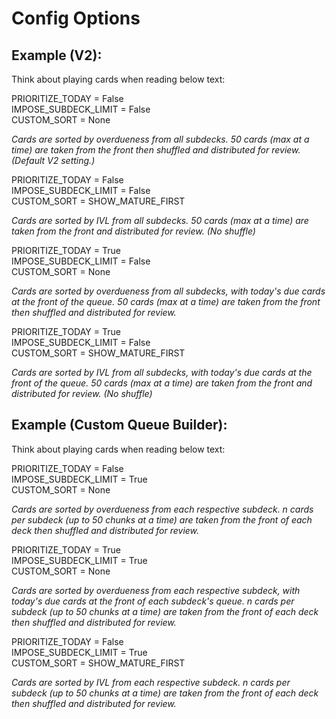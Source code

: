 

# Config Options

## Example (V2):
Think about playing cards when reading below text:

PRIORITIZE_TODAY = False  
IMPOSE_SUBDECK_LIMIT = False  
CUSTOM_SORT = None  

<i>Cards are sorted by overdueness from all subdecks. 
50 cards (max at a time) are taken from the front 
then shuffled and distributed for review. (Default V2 setting.)</i>



PRIORITIZE_TODAY = False  
IMPOSE_SUBDECK_LIMIT = False  
CUSTOM_SORT = SHOW_MATURE_FIRST  

<i>Cards are sorted by IVL from all subdecks. 
50 cards (max at a time) are taken from the front 
and distributed for review. (No shuffle)</i>



PRIORITIZE_TODAY = True  
IMPOSE_SUBDECK_LIMIT = False  
CUSTOM_SORT = None  

<i>Cards are sorted by overdueness from all subdecks,
with today's due cards at the front of the queue. 
50 cards (max at a time) are taken from the front 
then shuffled and distributed for review.</i>



PRIORITIZE_TODAY = True  
IMPOSE_SUBDECK_LIMIT = False  
CUSTOM_SORT = SHOW_MATURE_FIRST  

<i>Cards are sorted by IVL from all subdecks,
with today's due cards at the front of the queue. 
50 cards (max at a time) are taken from the front 
and distributed for review. (No shuffle)</i>



## Example (Custom Queue Builder):
Think about playing cards when reading below text:

PRIORITIZE_TODAY = False  
IMPOSE_SUBDECK_LIMIT = True  
CUSTOM_SORT = None  

<i>Cards are sorted by overdueness from each respective subdeck.
n cards per subdeck (up to 50 chunks at a time) are taken from the front 
of each deck then shuffled and distributed for review.</i>



PRIORITIZE_TODAY = True  
IMPOSE_SUBDECK_LIMIT = True  
CUSTOM_SORT = None  

<i>Cards are sorted by overdueness from each respective subdeck, 
with today's due cards at the front of each subdeck's queue. 
n cards per subdeck (up to 50 chunks at a time) are taken from the front 
of each deck then shuffled and distributed for review.</i>



PRIORITIZE_TODAY = False  
IMPOSE_SUBDECK_LIMIT = True  
CUSTOM_SORT = SHOW_MATURE_FIRST  

<i>Cards are sorted by IVL from each respective subdeck.
n cards per subdeck (up to 50 chunks at a time) are taken from the front 
of each deck then shuffled and distributed for review.</i>

